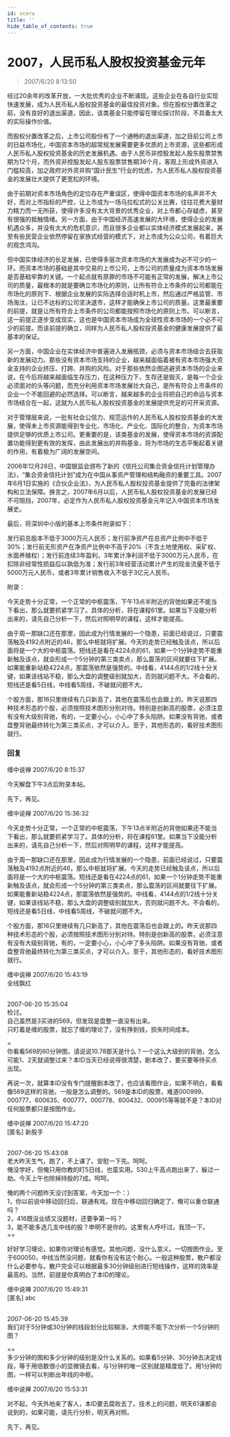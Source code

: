 ```yaml
---
id: vcera 
title: ''
hide_table_of_contents: true
---
```


# 2007，人民币私人股权投资基金元年

> 2007/6/20 8:13:50

经过20余年的改革开放，一大批优秀的企业不断涌现。这些企业在各自行业实现快速发展，成为人民币私人股权投资基金的最佳投资对象。但在股权分置改革之前，没有良好的退出渠道，因此，该类基金只能停留在理论探讨阶段，不具备太大的实际操作价值。
 

而股权分置改革之后，上市公司股份有了一个通畅的退出渠道，加之目前公司上市的日益市场化，中国资本市场的超常规发展需要更多优质的上市资源，这些都形成人民币私人股权投资基金的历史发展机遇。由于人民币非控股发起人股东股票禁售期为12个月，而外资非控股发起人股东股票禁售期36个月，客观上形成外资进入门槛较高，加之政府对外资并购“国计民生”行业的忧虑，为人民币私人股权投资基金的发展壮大提供了更宽松的环境。

 

由于前期对资本市场角色的定位存在严重误区，使得中国资本市场的名声并不大好，而对上市指标的严控，让上市成为一场马拉松式的公关比赛，往往花费大量财力精力而一无所获，使得许多没有太大背景的优秀企业，对上市都心存疑虑，甚至有很强的抵触情绪。另一方面，由于中国经济高速发展的大环境，使得企业的发展机遇众多，并没有太大的危机意识，而且很多企业都以实体经济模式发展起来，甚至有些民营企业依然停留在家族式经营的模式下，对上市成为公众公司，有着巨大的观念鸿沟。

 

但中国实体经济的长足发展，已使得多层次资本市场的大发展成为必不可少的一环。而资本市场的基础是其中交易的上市公司，上市公司的质量成为资本市场发展是否基础牢靠的关键。一个起点就有原罪的市场不可能有正常的发展，解决上市公司的质量，最根本的就是要确立市场化的原则，让所有符合上市条件的公司都能在市场化的原则下、根据企业发展的实际选择合适时机上市，然后通过严格监管、市场淘汰，让已不达标的公司坚决退市，这样才能确保上市公司的质量。这里最重要的前提，就是让所有符合上市条件的公司都能按照市场化的原则上市。可以断言，这一前提正逐步变成现实，这也是中国资本市场成为全球性资本市场的一个必不可少的前提。而该前提的确立，同样为人民币私人股权投资基金的健康发展提供了最基本的保证。

 

另一方面，中国企业在实体经济中普遍进入发展瓶颈，必须与资本市场结合去获取新的发展动力。那些没有资本市场支持的企业，越来越面临着被有资本市场强大资金支持的企业挤压、打跨、并购的风险。对于那些依然企图逃避资本市场的企业来说，在今后将越来越面临生存压力，在这种压力下，生存还是毁灭，是每一个企业必须面对的头等问题，而充分利用资本市场发展壮大自己，是所有符合上市条件的企业一个不能回避的必然选择。可以断言，越来越多的企业将把自己的命运与资本市场结合在一起，这就为人民币私人股权投资基金的发展提供充足的可开采资源。

 

对于管理层来说，一批有社会公信力、规范运作的人民币私人股权投资基金的大发展，使得未上市资源能得到专业化、市场化、产业化、国际化的整合，为资本市场提供足够的优质上市公司。更重要的是，该类基金的发展，使得资本市场的资源配置功能得到更有效的发挥，由此发展出的并购基金，将为市场的生态平衡起着关键的作用，有着极为广阔的发展空间。

 

2006年12月28日，中国银监会颁布了新的《信托公司集合资金信托计划管理办法》，“集合资金信托计划”成为在中国从事资产管理和结构融资的重要工具。2007年6月1日实施的《合伙企业法》，为人民币私人股权投资基金提供了完备的法律架构和立法保障。换言之，2007年6月以后，人民币私人股权投资基金的发展已经不可阻挡，2007年，必定作为人民币私人股权投资基金元年记入中国资本市场发展史。

 

最后，将深圳中小版的基本上市条件附录如下：

发行前总股本不低于3000万元人民币；发行前净资产在总资产比例中不低于30%；发行前无形资产在净资产比例中不高于20%（不含土地使用权、采矿权、水面养殖权）；发行前连续3年盈利，3年累计净利润不低于3000万元人民币，在扣除非经常性损益后以孰低为准；发行前3年经营活动累计产生的现金流量不低于5000万元人民币，或者3年累计销售收入不低于3亿元人民币。

<div style={{color: '#FF0000', fontWeight: 'bold'}}>

附录：

 

今天走势十分正常，一个正常的中枢震荡，下午13点半附近的背弛如果还不能当下看出，那么就要抓紧学习了。具体的分析，将在课程61里。如果当下没能分析出来的，请先自己分析一下，然后对照明早的课程，这样才能提高。

 

由于周一那缺口还在那里，因此成为行情发展的一个隐患，前面已经说过，只要震荡触及4192点附近的46，那么中枢就将扩展。今天的走势已经触及该点，所以后面将是一个大的中枢震荡。短线还是看在4224点的61，如果一个1分钟走势不能重新触及该点，就会形成一个5分钟的第三类卖点，那么震荡的区间就要往下扩展。如果能重新站稳4224点，那震荡依然是强势的。中线看，4144点的1/2线十分关键，如果该线站不稳，那么大盘的调整级别就加大，否则就问题不大。不会看的，短线还是看5日线，中线看5周线，不破就问题不大。

 

个股方面，那16只里继续有几只新高了，其他在震荡后也会跟上的。昨天说那四种技术形态的个股，必须按照技术图形分别对待。特别是创新高的股票，必须注意有没有大级别背驰，有的，一定要小心，小心中了多头陷阱。如果没有背驰，或者盘整背驰最终转化为第三类买点，才可以介入。至于，其他形态的，看好技术图形就行。

</div>

### 回复

<div class='blog-comment'>
<span class='blog-comment-chan'>缠中说禅</span> 2007/6/20 8:15:37<br/>

今天解盘下午3点后附录本帖。

先下，再见。
</div>

<div class='blog-comment'>
<span class='blog-comment-chan'>缠中说禅</span> 2007/6/20 15:36:32<br/>

今天走势十分正常，一个正常的中枢震荡，下午13点半附近的背弛如果还不能当下看出，那么就要抓紧学习了。具体的分析，将在课程61里。如果当下没能分析出来的，请先自己分析一下，然后对照明早的课程，这样才能提高。

由于周一那缺口还在那里，因此成为行情发展的一个隐患，前面已经说过，只要震荡触及4192点附近的46，那么中枢就将扩展。今天的走势已经触及该点，所以后面将是一个大的中枢震荡。短线还是看在4224点的61，如果一个1分钟走势不能重新触及该点，就会形成一个5分钟的第三类卖点，那么震荡的区间就要往下扩展。如果能重新站稳4224点，那震荡依然是强势的。中线看，4144点的1/2线十分关键，如果该线站不稳，那么大盘的调整级别就加大，否则就问题不大。不会看的，短线还是看5日线，中线看5周线，不破就问题不大。

个股方面，那16只里继续有几只新高了，其他在震荡后也会跟上的。昨天说那四种技术形态的个股，必须按照技术图形分别对待。特别是创新高的股票，必须注意有没有大级别背驰，有的，一定要小心，小心中了多头陷阱。如果没有背驰，或者盘整背驰最终转化为第三类买点，才可以介入。至于，其他形态的，看好技术图形就行。
</div>

<div class='blog-comment'>
<span class='blog-comment-chan'>缠中说禅</span> 2007/6/20 15:43:19<br/>
全线飘红 <br/><br/>

 
2007-06-20 15:35:04<br/> 
检讨。<br/>
自己虽然是3买进的569，但发现是盘整一直没有出来。<br/>
只盯着是缠的股票，就忘了缠的理论了，没有挣到钱，损失时间成本。 
 
=<br/>
你看看569的60分钟图，请说说10.78那天是什么？一个这么大级别的背驰，怎么可能1、2天就调整过来？本ID当天已经说得很清楚，剧本改了，要买要等待买点出现。

再说一次，就算本ID没有专门提醒剧本改了，也应该看图作业，如果不明白，看看像569这样的背驰，一般是怎么调整的。569是本ID的股票，难道000999、000777、600635、600777、000778、600432、000915等等就不是？本ID对任何股票都只是按图作业。
</div>

<div class='blog-comment'>
<span class='blog-comment-chan'>缠中说禅</span> 2007/6/20 15:47:20<br/>
[匿名] 新股手 <br/><br/>

 
2007-06-20 15:43:08 <br/>
老大昨天生气，跑了，不上课了。安慰一下先。呵呵。<br/>
俺没学好，但俺只用你教的盯5日线，也蛮实用。530上午高点跑出来了，躲过一劫。今天上午也除掉持股的7成。呵呵。

俺的两个问题昨天没讨到答案，今天加一个：）<br/>
1，你以前说中移动回归后，联通有戏。现在中移动回归确定了，俺可以重仓联通吗？ <br/>
2，416既没业绩又没题材，还要争第一吗？<br/>
3，能不能多选几支中线的股？申明不是你的。这里有人呼吁过。我顶一下。  <br/>
==<br/>

好好学习理论，如果你对理论有感觉。其他问题，没什么意义。一切按图作业。至于600050，中线当然没问题，就看你有没有这个耐心。一般这种股票，散户都没什么必要参与。散户完全可以根据最多30分钟级别进行短线操作，这样的效率是最高的。当然，前提是你真明白了本ID的理论。
</div>

<div class='blog-comment'>
<span class='blog-comment-chan'>缠中说禅</span> 2007/6/20 15:49:31<br/>
[匿名] abc <br/><br/>

 
2007-06-20 15:45:39 <br/>
我们对于5分钟或30分钟的线段划分比较糊涂，大师能不能下次分析一个5分钟的图？
 
==<br/>
多少分钟的图和多少分钟的级别是没什么关系的。如果看5分钟、30分钟去决定线段，等于用倍数很小的显微镜去看，与1分钟的唯一区别就是精度低了。用1分钟的图，一样可以判断出年线的中枢。
</div>

<div class='blog-comment'>
<span class='blog-comment-chan'>缠中说禅</span> 2007/6/20 15:53:31<br/>

对不起，今天外地来了客人，本ID要去腐败去了。技术上的问题，明天61课都会说到的，如果可能，请先行分析，明天再对照。

先下，再见。
</div>